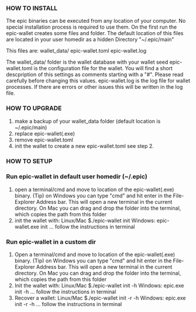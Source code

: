 ### HOW TO INSTALL ###
The epic binaries can be executed from any location of your computer.
No special installation process is required to use them.
On the first run the epic-wallet creates some files and folder.
The default location of this files are located in your user homedir as a hidden 
Directory "~/.epic/main" 

This files are:
wallet_data/
epic-wallet.toml
epic-wallet.log

The wallet_data/ folder is the wallet database with your wallet seed
epic-wallet.toml is the configuration file for the wallet.
You will find a short descpription of this settings as comments starting with a "#".
Please read carefully before changing this values.
epic-wallet.log is the log file for wallet processes. If there are errors
or other issues this will be written in the log file.

### HOW TO UPGRADE ### 
1. make a backup of your wallet_data folder (default location is ~/.epic/main)
2. replace epic-wallet(.exe)
3. remove epic-wallet.toml
4. init the wallet to create a new epic-wallet.toml see step 2.

### HOW TO SETUP ###

### Run epic-wallet in default user homedir (~/.epic)
1. open a terminal/cmd and move to location of the epic-wallet(.exe) binary.
   (Tip) on Windows you can type "cmd" and hit enter in the File-Explorer Address bar. This will open a new terminal in the current directory.
   On Mac you can drag and drop the folder into the terminal, which copies the path from this folder
2. init the wallet with:
   Linux/Mac $./epic-wallet init
   Windows: epic-wallet.exe init
   ... follow the instructions in terminal


### Run epic-wallet in a custom dir
1. Open a terminal/cmd and move to location of the epic-wallet(.exe) binary.
   (Tip) on Windows you can type "cmd" and hit enter in the File-Explorer Address bar. This will open a new terminal in the current directory.
   On Mac you can drag and drop the folder into the terminal, which copies the path from this folder
2. Init the wallet with:
   Linux/Mac $./epic-wallet init -h
   Windows: epic.exe init -h 
   ... follow the instructions in terminal
3. Recover a wallet:
   Linux/Mac $./epic-wallet init -r -h
   Windows: epic.exe init -r -h
   ... follow the instructions in terminal
